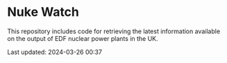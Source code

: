 # Nuke Watch

This repository includes code for retrieving the latest information available on the output of EDF nuclear power plants in the UK.

Last updated: 2024-03-26 00:37